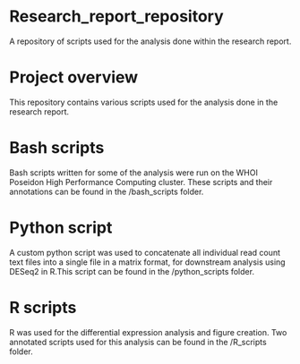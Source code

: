 # Research_report_repository
A repository of scripts used for the analysis done within the research report.

# Project overview
This repository contains various scripts used for the analysis done in the research report.

# Bash scripts
Bash scripts written for some of the analysis were run on the WHOI Poseidon High Performance Computing cluster. These scripts and their annotations can be found in the /bash_scripts folder.

# Python script
A custom python script was used to concatenate all individual read count text files into a single file in a matrix format, for downstream analysis using DESeq2 in R.This script can be found in the /python_scripts folder.

# R scripts
R was used for the differential expression analysis and figure creation. Two annotated scripts used for this analysis can be found in the /R_scripts folder.

